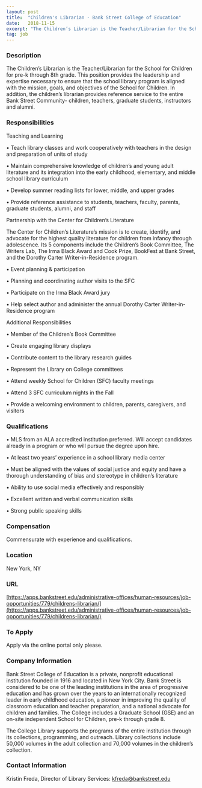 ```yaml
---
layout: post
title:  "Children's Librarian - Bank Street College of Education"
date:   2018-11-15
excerpt: "The Children’s Librarian is the Teacher/Librarian for the School for Children for pre-k through 8th grade. This position provides the leadership and expertise necessary to ensure that the school library program is aligned with the mission, goals, and objectives of the School for Children. In addition, the children’s librarian provides..."
tag: job
---
```


### Description   

The Children’s Librarian is the Teacher/Librarian for the School for Children for pre-k through 8th grade. This position provides the leadership and expertise necessary to ensure that the school library program is aligned with the mission, goals, and objectives of the School for Children. In addition, the children’s librarian provides reference service to the entire Bank Street Community- children, teachers, graduate students, instructors and alumni. 


### Responsibilities   

Teaching and Learning


• 	Teach library classes and work cooperatively with teachers in the design and preparation of units of study

• 	Maintain comprehensive knowledge of children’s and young adult literature and its integration into the early childhood, elementary, and middle school library curriculum

• 	Develop summer reading lists for lower, middle, and upper grades

• 	Provide reference assistance to students, teachers, faculty, parents, graduate students, alumni, and staff

Partnership with the Center for Children’s Literature

The Center for Children’s Literature’s mission is to create, identify, and advocate for the highest quality literature for children from infancy through adolescence. Its 5 components include the Children’s Book Committee, The Writers Lab, The Irma Black Award and Cook Prize, BookFest at Bank Street, and the Dorothy Carter Writer-in-Residence program.


• 	Event planning & participation

• 	Planning and coordinating author visits to the SFC

• 	Participate on the Irma Black Award jury

• 	Help select author and administer the annual Dorothy Carter Writer-in-Residence program

Additional Responsibilities


• 	Member of the Children’s Book Committee

• 	Create engaging library displays

• 	Contribute content to the library research guides

• 	Represent the Library on College committees

• 	Attend weekly School for Children (SFC) faculty meetings

• 	Attend 3 SFC curriculum nights in the Fall

• 	Provide a welcoming environment to children, parents, caregivers, and visitors



### Qualifications   


• 	MLS from an ALA accredited institution preferred. Will accept candidates already in a program or who will pursue the degree upon hire.

• 	At least two years’ experience in a school library media center

• 	Must be aligned with the values of social justice and equity and have a thorough understanding of bias and stereotype in children’s literature

• 	Ability to use social media effectively and responsibly

• 	Excellent written and verbal communication skills

• 	Strong public speaking skills




### Compensation   

Commensurate with experience and qualifications.


### Location   

New York, NY


### URL   

[https://apps.bankstreet.edu/administrative-offices/human-resources/job-opportunities/779/childrens-librarian/](https://apps.bankstreet.edu/administrative-offices/human-resources/job-opportunities/779/childrens-librarian/)

### To Apply   

Apply via the online portal only please.


### Company Information   

Bank Street College of Education is a private, nonprofit educational institution founded in 1916 and located in New York City. Bank Street is considered to be one of the leading institutions in the area of progressive education and has grown over the years to an internationally recognized leader in early childhood education, a pioneer in improving the quality of classroom education and teacher preparation, and a national advocate for children and families. The College includes a Graduate School (GSE) and an on-site independent School for Children, pre-k through grade 8. 

The College Library supports the programs of the entire institution through its collections, programming, and outreach. Library collections include 50,000 volumes in the adult collection and 70,000 volumes in the children’s collection. 



### Contact Information   

Kristin Freda, Director of Library Services: kfreda@bankstreet.edu

